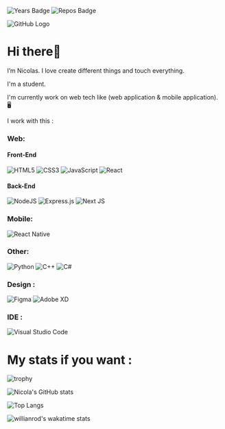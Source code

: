![Years Badge](https://badges.pufler.dev/years/NicolasD-03) ![Repos Badge](https://badges.pufler.dev/repos/NicolasD-03)

![GitHub Logo](https://media.giphy.com/media/du3J3cXyzhj75IOgvA/giphy.gif)


# Hi there👋

I’m Nicolas. I love create different things and touch everything.

I'm a student.

I'm currently work on web tech like (web application & mobile application). 🖥️

I work with this : 

### Web:                                                                                                                             
#### Front-End                                                   
![HTML5](https://img.shields.io/badge/html5-%23E34F26.svg?style=for-the-badge&logo=html5&logoColor=white)
![CSS3](https://img.shields.io/badge/css3-%231572B6.svg?style=for-the-badge&logo=css3&logoColor=white)
![JavaScript](https://img.shields.io/badge/javascript-%23323330.svg?style=for-the-badge&logo=javascript&logoColor=%23F7DF1E)
![React](https://img.shields.io/badge/react-%2320232a.svg?style=for-the-badge&logo=react&logoColor=%2361DAFB)
#### Back-End
![NodeJS](https://img.shields.io/badge/node.js-%2343853D.svg?style=for-the-badge&logo=node.js&logoColor=white)
![Express.js](https://img.shields.io/badge/express.js-%23404d59.svg?style=for-the-badge&logo=express&logoColor=%2361DAFB)
![Next JS](https://img.shields.io/badge/Next-black?style=for-the-badge&logo=next.js&logoColor=white)
### Mobile:
![React Native](https://img.shields.io/badge/react_native-%2320232a.svg?style=for-the-badge&logo=react&logoColor=%2361DAFB)
### Other:
![Python](https://img.shields.io/badge/python-%2314354C.svg?style=for-the-badge&logo=python&logoColor=white)
![C++](https://img.shields.io/badge/c++-%2300599C.svg?style=for-the-badge&logo=c%2B%2B&logoColor=white)
![C#](https://img.shields.io/badge/c%23-%23239120.svg?style=for-the-badge&logo=c-sharp&logoColor=white)
### Design :
![Figma](https://img.shields.io/badge/figma-%23F24E1E.svg?style=for-the-badge&logo=figma&logoColor=white)
![Adobe XD](https://img.shields.io/badge/adobexd-%23FF26BE.svg?style=for-the-badge&logo=adobexd&logoColor=white)
### IDE :
![Visual Studio Code](https://img.shields.io/badge/VisualStudioCode-0078d7.svg?style=for-the-badge&logo=visual-studio-code&logoColor=white)


# My stats if you want :

![trophy](https://github-profile-trophy.vercel.app/?username=NicolasD-03&theme=onedark)

![Nicola's GitHub stats](https://github-readme-stats.vercel.app/api?username=NicolasD-03&show_icons=true&theme=dracula)

![Top Langs](https://github-readme-stats.vercel.app/api/top-langs/?username=NicolasD-03&langs_count=8&layout=compact&theme=dracula)

![willianrod's wakatime stats](https://github-readme-stats.vercel.app/api/wakatime?username=NicolasD&theme=dracula&v=2)


